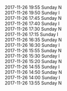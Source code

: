 2017-11-26 19:55 Sunday  N  
2017-11-26 19:50 Sunday  I  
2017-11-26 17:45 Sunday  N  
2017-11-26 17:40 Sunday  I  
2017-11-26 17:30 Sunday  N  
2017-11-26 17:15 Sunday  I  
2017-11-26 16:35 Sunday  N  
2017-11-26 16:30 Sunday  I  
2017-11-26 15:55 Sunday  N  
2017-11-26 15:30 Sunday  I  
2017-11-26 15:20 Sunday  N  
2017-11-26 14:55 Sunday  I  
2017-11-26 14:50 Sunday  N  
2017-11-26 14:00 Sunday  I  
2017-11-26 13:55 Sunday  N  
